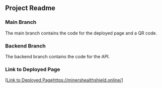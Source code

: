 ## Project Readme 
### Main Branch
The main branch contains the code for the deployed page and a QR code. 
### Backend Branch
The backend branch contains the code for the API. 
### Link to Deployed Page 
[[Link to Deployed Page](https://minershealthshield.online/)https://minershealthshield.online/]
